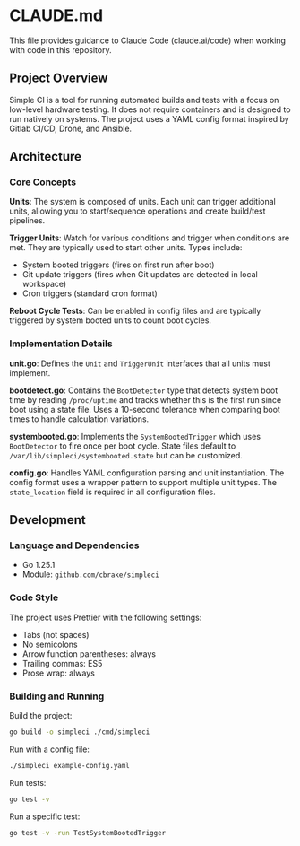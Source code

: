 # CLAUDE.md

This file provides guidance to Claude Code (claude.ai/code) when working with code in this repository.

## Project Overview

Simple CI is a tool for running automated builds and tests with a focus on low-level hardware testing. It does not require containers and is designed to run natively on systems. The project uses a YAML config format inspired by Gitlab CI/CD, Drone, and Ansible.

## Architecture

### Core Concepts

**Units**: The system is composed of units. Each unit can trigger additional units, allowing you to start/sequence operations and create build/test pipelines.

**Trigger Units**: Watch for various conditions and trigger when conditions are met. They are typically used to start other units. Types include:
- System booted triggers (fires on first run after boot)
- Git update triggers (fires when Git updates are detected in local workspace)
- Cron triggers (standard cron format)

**Reboot Cycle Tests**: Can be enabled in config files and are typically triggered by system booted units to count boot cycles.

### Implementation Details

**unit.go**: Defines the `Unit` and `TriggerUnit` interfaces that all units must implement.

**bootdetect.go**: Contains the `BootDetector` type that detects system boot time by reading `/proc/uptime` and tracks whether this is the first run since boot using a state file. Uses a 10-second tolerance when comparing boot times to handle calculation variations.

**systembooted.go**: Implements the `SystemBootedTrigger` which uses `BootDetector` to fire once per boot cycle. State files default to `/var/lib/simpleci/systembooted.state` but can be customized.

**config.go**: Handles YAML configuration parsing and unit instantiation. The config format uses a wrapper pattern to support multiple unit types. The `state_location` field is required in all configuration files.

## Development

### Language and Dependencies

- Go 1.25.1
- Module: `github.com/cbrake/simpleci`

### Code Style

The project uses Prettier with the following settings:
- Tabs (not spaces)
- No semicolons
- Arrow function parentheses: always
- Trailing commas: ES5
- Prose wrap: always

### Building and Running

Build the project:
```bash
go build -o simpleci ./cmd/simpleci
```

Run with a config file:
```bash
./simpleci example-config.yaml
```

Run tests:
```bash
go test -v
```

Run a specific test:
```bash
go test -v -run TestSystemBootedTrigger
```
